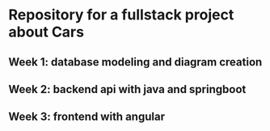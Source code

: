 # Repository for a fullstack project about Cars

## Week 1: database modeling and diagram creation 

## Week 2: backend api with java and springboot

## Week 3: frontend with angular
